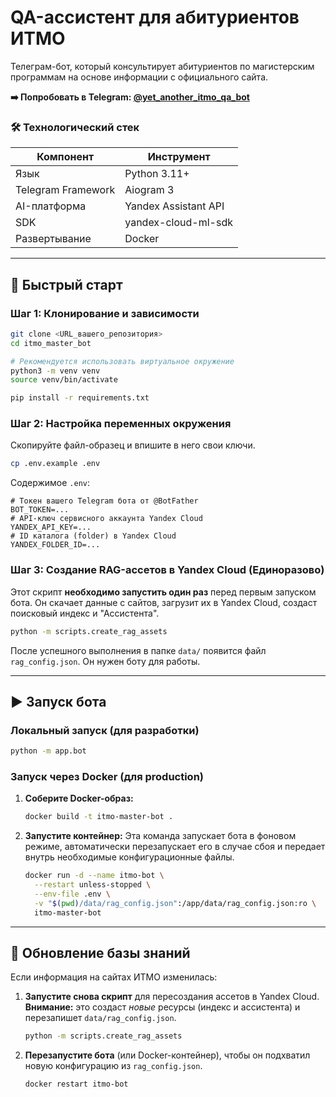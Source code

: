 # QA-ассистент для абитуриентов ИТМО

Телеграм-бот, который консультирует абитуриентов по магистерским программам на основе информации с официального сайта.

**➡️ Попробовать в Telegram: [@yet_another_itmo_qa_bot](https://t.me/yet_another_itmo_qa_bot)**

### 🛠️ Технологический стек

| Компонент        | Инструмент            |
| ---------------- | --------------------- |
| Язык             | Python 3.11+          |
| Telegram Framework| Aiogram 3             |
| AI-платформа     | Yandex Assistant API  |
| SDK              | yandex-cloud-ml-sdk   |
| Развертывание    | Docker                |

---

## 🚀 Быстрый старт

### Шаг 1: Клонирование и зависимости

```bash
git clone <URL_вашего_репозитория>
cd itmo_master_bot

# Рекомендуется использовать виртуальное окружение
python3 -m venv venv
source venv/bin/activate

pip install -r requirements.txt
```

### Шаг 2: Настройка переменных окружения

Скопируйте файл-образец и впишите в него свои ключи.

```bash
cp .env.example .env
```
Содержимое `.env`:
```dotenv
# Токен вашего Telegram бота от @BotFather
BOT_TOKEN=...
# API-ключ сервисного аккаунта Yandex Cloud
YANDEX_API_KEY=...
# ID каталога (folder) в Yandex Cloud
YANDEX_FOLDER_ID=...
```

### Шаг 3: Создание RAG-ассетов в Yandex Cloud (Единоразово)

Этот скрипт **необходимо запустить один раз** перед первым запуском бота. Он скачает данные с сайтов, загрузит их в Yandex Cloud, создаст поисковый индекс и "Ассистента".

```bash
python -m scripts.create_rag_assets
```
После успешного выполнения в папке `data/` появится файл `rag_config.json`. Он нужен боту для работы.

---

## ▶️ Запуск бота

### Локальный запуск (для разработки)

```bash
python -m app.bot
```

### Запуск через Docker (для production)

1.  **Соберите Docker-образ:**
    ```bash
    docker build -t itmo-master-bot .
    ```

2.  **Запустите контейнер:**
    Эта команда запускает бота в фоновом режиме, автоматически перезапускает его в случае сбоя и передает внутрь необходимые конфигурационные файлы.

    ```bash
    docker run -d --name itmo-bot \
      --restart unless-stopped \
      --env-file .env \
      -v "$(pwd)/data/rag_config.json":/app/data/rag_config.json:ro \
      itmo-master-bot
    ```

---

## 🔄 Обновление базы знаний

Если информация на сайтах ИТМО изменилась:

1.  **Запустите снова скрипт** для пересоздания ассетов в Yandex Cloud. **Внимание:** это создаст *новые* ресурсы (индекс и ассистента) и перезапишет `data/rag_config.json`.
    ```bash
    python -m scripts.create_rag_assets
    ```
2.  **Перезапустите бота** (или Docker-контейнер), чтобы он подхватил новую конфигурацию из `rag_config.json`.
    ```bash
    docker restart itmo-bot
    ```


